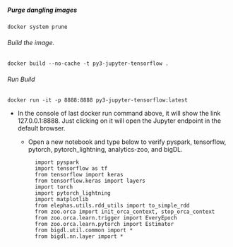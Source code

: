 ##### Purge dangling images

	docker system prune

###### Build the image. 

    docker build --no-cache -t py3-jupyter-tensorflow .
    
###### Run Build
    docker run -it -p 8888:8888 py3-jupyter-tensorflow:latest
    
    
- In the console of last docker run command above, it will show the link 127.0.0.1:8888.
Just clicking on it will open the Jupyter endpoint in the default browser.

  - Open a new notebook and type below to verify pyspark, tensorflow, pytorch, pytorch_lightning, analytics-zoo, 
    and bigDL.

          import pyspark
          import tensorflow as tf
          from tensorflow import keras
          from tensorflow.keras import layers
          import torch
          import pytorch_lightning
          import matplotlib
          from elephas.utils.rdd_utils import to_simple_rdd
          from zoo.orca import init_orca_context, stop_orca_context
          from zoo.orca.learn.trigger import EveryEpoch
          from zoo.orca.learn.pytorch import Estimator
          from bigdl.util.common import *
          from bigdl.nn.layer import *
